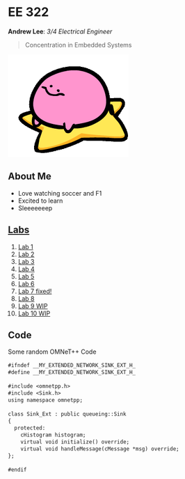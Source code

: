 # EE 322
  **Andrew Lee**: *3/4 Electrical Engineer*
  > Concentration in Embedded Systems <br>
  
![](Resources/kirbo_spin.gif)
## About Me
 - Love watching soccer and F1
 - Excited to learn
 - Sleeeeeeep
## [Labs](https://github.com/andieleee/EE322/tree/main/Labs)
  1. [Lab 1](https://github.com/andieleee/EE322/blob/main/Labs/Lab1.md)
  2. [Lab 2](https://github.com/andieleee/EE322/blob/main/Labs/Lab2.md)
  3. [Lab 3](https://github.com/andieleee/EE322/blob/main/Labs/Lab3.md)
  4. [Lab 4](https://github.com/andieleee/EE322/blob/main/Labs/Lab4.md)
  5. [Lab 5](https://github.com/andieleee/EE322/blob/main/Labs/Lab5.md)
  6. [Lab 6](https://github.com/andieleee/EE322/blob/main/Labs/Lab6.md)
  7. [Lab 7 fixed!](https://github.com/andieleee/EE322/blob/main/Labs/Lab7.md)
  8. [Lab 8](https://github.com/andieleee/EE322/blob/main/Labs/Lab8.md)
  9. [Lab 9 WIP](https://github.com/andieleee/EE322/blob/main/Labs/Lab9.md)
  10. [Lab 10 WIP](https://github.com/andieleee/EE322/blob/main/Labs/Lab10.md)
## Code
Some random OMNeT++ Code
```
#ifndef __MY_EXTENDED_NETWORK_SINK_EXT_H_
#define __MY_EXTENDED_NETWORK_SINK_EXT_H_

#include <omnetpp.h>
#include <Sink.h>
using namespace omnetpp;

class Sink_Ext : public queueing::Sink
{
  protected:
    cHistogram histogram;
    virtual void initialize() override;
    virtual void handleMessage(cMessage *msg) override;
};

#endif
```
